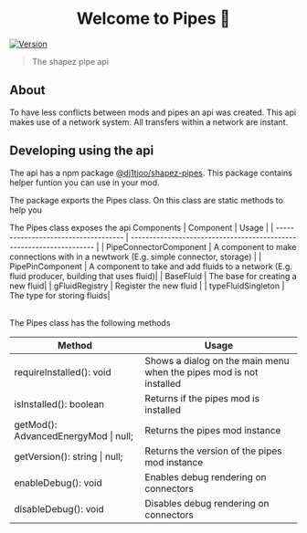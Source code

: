<h1 align="center">Welcome to Pipes 👋</h1>
<p>
  <a href="https://www.npmjs.com/package/@dj1tjoo/shapez-pipes" target="_blank">
    <img alt="Version" src="https://img.shields.io/npm/v/@dj1tjoo/shapez-pipes.svg">
  </a>
</p>

> The shapez pipe api

## About

To have less conflicts between mods and pipes an api was created. This api makes use of a network system. All transfers within a network are instant.

## Developing using the api

The api has a npm package [@dj1tjoo/shapez-pipes](https://www.npmjs.com/package/@dj1tjoo/shapez-pipes). This package contains helper funtion you can use in your mod.

The package exports the Pipes class. On this class are static methods to help you

The Pipes class exposes the api Components
| Component | Usage |
| ------------------------------------ | -------------------------------------------------------------------- |
| PipeConnectorComponent | A component to make connections with in a newtwork (E.g. simple connector, storage) |
| PipePinComponent | A component to take and add fluids to a network (E.g. fluid producer, building that uses fluid)|
| BaseFluid | The base for creating a new fluid|
| gFluidRegistry | Register the new fluid |
| typeFluidSingleton | The type for storing fluids|

<br />
The Pipes class has the following methods

| Method                               | Usage                                                               |
| ------------------------------------ | ------------------------------------------------------------------- |
| requireInstalled(): void             | Shows a dialog on the main menu when the pipes mod is not installed |
| isInstalled(): boolean               | Returns if the pipes mod is installed                               |
| getMod(): AdvancedEnergyMod \| null; | Returns the pipes mod instance                                      |
| getVersion(): string \| null;        | Returns the version of the pipes mod instance                       |
| enableDebug(): void                  | Enables debug rendering on connectors                               |
| disableDebug(): void                 | Disables debug rendering on connectors                              |
